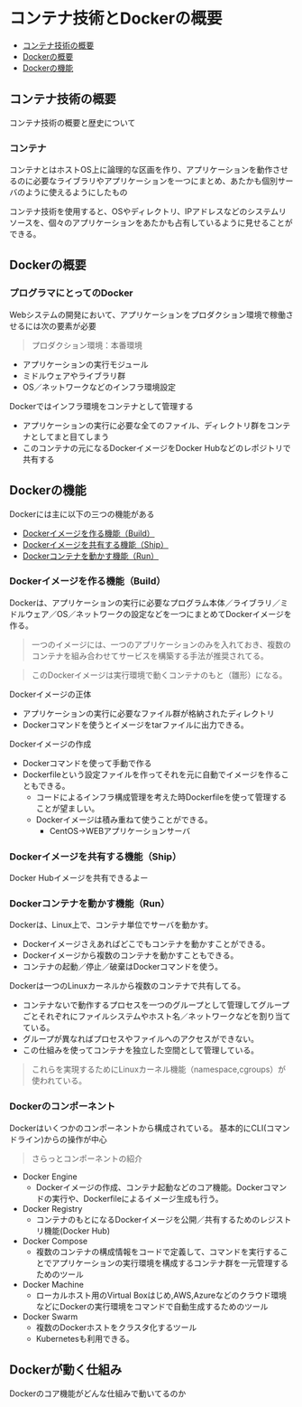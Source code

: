 # コンテナ技術とDockerの概要
- [コンテナ技術の概要](#コンテナ技術の概要)
- [Dockerの概要](#Dockerの概要)
- [Dockerの機能](#Dockerの機能)

## コンテナ技術の概要
コンテナ技術の概要と歴史について

### コンテナ
コンテナとはホストOS上に論理的な区画を作り、アプリケーションを動作させるのに必要なライブラリやアプリケーションを一つにまとめ、あたかも個別サーバのように使えるようにしたもの

コンテナ技術を使用すると、OSやディレクトリ、IPアドレスなどのシステムリソースを、個々のアプリケーションをあたかも占有しているように見せることができる。

## Dockerの概要

### プログラマにとってのDocker
Webシステムの開発において、アプリケーションをプロダクション環境で稼働させるには次の要素が必要
> プロダクション環境：本番環境

- アプリケーションの実行モジュール
- ミドルウェアやライブラリ群
- OS／ネットワークなどのインフラ環境設定

Dockerではインフラ環境をコンテナとして管理する
- アプリケーションの実行に必要な全てのファイル、ディレクトリ群をコンテナとしてまと目てしまう
- このコンテナの元になるDockerイメージをDocker Hubなどのレポジトリで共有する

## Dockerの機能
Dockerには主に以下の三つの機能がある

- [Dockerイメージを作る機能（Build）](#Dockerイメージを作る機能（Build）)
- [Dockerイメージを共有する機能（Ship）](#Dockerイメージを共有する機能（Ship）)
- [Dockerコンテナを動かす機能（Run）](#Dockerコンテナを動かす機能（Run）)

### Dockerイメージを作る機能（Build）
Dockerは、アプリケーションの実行に必要なプログラム本体／ライブラリ／ミドルウェア／OS／ネットワークの設定などを一つにまとめてDockerイメージを作る。
> 一つのイメージには、一つのアプリケーションのみを入れておき、複数のコンテナを組み合わせてサービスを構築する手法が推奨されてる。

> このDockerイメージは実行環境で動くコンテナのもと（雛形）になる。

Dockerイメージの正体
- アプリケーションの実行に必要なファイル群が格納されたディレクトリ
- Dockerコマンドを使うとイメージをtarファイルに出力できる。

Dockerイメージの作成
- Dockerコマンドを使って手動で作る
- Dockerfileという設定ファイルを作ってそれを元に自動でイメージを作ることもできる。
    - コードによるインフラ構成管理を考えた時Dockerfileを使って管理することが望ましい。
    - Dockerイメージは積み重ねて使うことができる。
        - CentOS->WEBアプリケーションサーバ

### Dockerイメージを共有する機能（Ship）
Docker Hubイメージを共有できるよー

### Dockerコンテナを動かす機能（Run）
Dockerは、Linux上で、コンテナ単位でサーバを動かす。

- Dockerイメージさえあればどこでもコンテナを動かすことができる。
- Dockerイメージから複数のコンテナを動かすこともできる。
- コンテナの起動／停止／破棄はDockerコマンドを使う。

Dockerは一つのLinuxカーネルから複数のコンテナで共有してる。
- コンテナないで動作するプロセスを一つのグループとして管理してグループごとそれぞれにファイルシステムやホスト名／ネットワークなどを割り当てている。
- グループが異なればプロセスやファイルへのアクセスができない。
- この仕組みを使ってコンテナを独立した空間として管理している。
> これらを実現するためにLinuxカーネル機能（namespace,cgroups）が使われている。

### Dockerのコンポーネント
Dockerはいくつかのコンポーネントから構成されている。
基本的にCLI(コマンドライン)からの操作が中心
> さらっとコンポーネントの紹介

- Docker Engine
    - Dockerイメージの作成、コンテナ起動などのコア機能。Dockerコマンドの実行や、Dockerfileによるイメージ生成も行う。
- Docker Registry
    - コンテナのもとになるDockerイメージを公開／共有するためのレジストリ機能(Docker Hub)
- Docker Compose
    - 複数のコンテナの構成情報をコードで定義して、コマンドを実行することでアプリケーションの実行環境を構成するコンテナ群を一元管理するためのツール
- Docker Machine
    - ローカルホスト用のVirtual Boxはじめ,AWS,Azureなどのクラウド環境などにDockerの実行環境をコマンドで自動生成するためのツール
- Docker Swarm
    - 複数のDockerホストをクラスタ化するツール
    - Kubernetesも利用できる。

## Dockerが動く仕組み
Dockerのコア機能がどんな仕組みで動いてるのか


